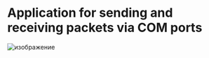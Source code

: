 # Application for sending and receiving packets via COM ports

![изображение](https://github.com/user-attachments/assets/27ad9051-a20c-402a-8e44-d6e95c7f602c)
